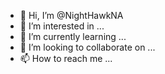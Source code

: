 - 👋 Hi, I’m @NightHawkNA
- 👀 I’m interested in ...
- 🌱 I’m currently learning ...
- 💞️ I’m looking to collaborate on ...
- 📫 How to reach me ...

<!---
NightHawkNA/NightHawkNA is a ✨ special ✨ repository because its `README.md` (this file) appears on your GitHub profile.
You can click the Preview link to take a look at your changes.
--->

